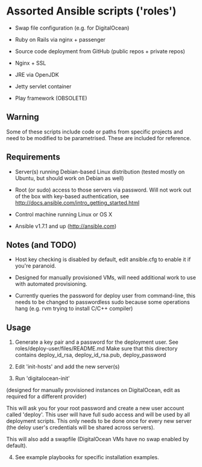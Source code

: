 # Assorted Ansible scripts ('roles')

- Swap file configuration (e.g. for DigitalOcean)

- Ruby on Rails via nginx + passenger

- Source code deployment from GitHub (public repos + private repos)

- Nginx + SSL

- JRE via OpenJDK

- Jetty servlet container

- Play framework (OBSOLETE)


## Warning

Some of these scripts include code or paths from specific projects and need to be modified to be parametrised.
These are included for reference.

## Requirements

- Server(s) running Debian-based Linux distribution (tested mostly on Ubuntu, but should work on Debian as well)

- Root (or sudo) access to those servers via password. Will not work out of the box with key-based authentication, 
  see http://docs.ansible.com/intro_getting_started.html

- Control machine running Linux or OS X

- Ansible v1.7.1 and up (http://ansible.com)

## Notes (and TODO)

- Host key checking is disabled by default, edit ansible.cfg to enable it if you're paranoid.

- Designed for manually provisioned VMs, will need additional work to use with automated provisioning.

- Currently queries the password for deploy user from command-line, this needs to be changed to
  passwordless sudo because some operations hang (e.g. rvm trying to install C/C++ compiler)

## Usage

1. Generate a key pair and a password for the deployment user. See roles/deploy-user/files/README.md
   Make sure that this directory contains deploy_id_rsa, deploy_id_rsa.pub, deploy_password

2. Edit 'init-hosts' and add the new server(s)

3. Run 'digitalocean-init'

  (designed for manually provisioned instances on DigitalOcean, edit as required for a different provider)

  This will ask you for your root password and create a new user account called 'deploy'. This user will
  have full sudo access and will be used by all deployment scripts. This only needs to be done once for 
  every new server (the deloy user's credentials will be shared across servers).

  This will also add a swapfile (DigitalOcean VMs have no swap enabled by default).

4. See example playbooks for specific installation examples.
